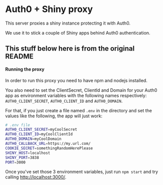 # Auth0 + Shiny proxy

This server proxies a shiny instance protecting it with Auth0.

We use it to stick a couple of Shiny apps behind Auth0 authentication.

## This stuff below here is from the original README

#### Running the proxy

In order to run this proxy you need to have npm and nodejs installed.

You also need to set the ClientSecret, ClientId and Domain for your Auth0
app as environment variables with the following names respectively:
`AUTH0_CLIENT_SECRET`, `AUTH0_CLIENT_ID` and `AUTH0_DOMAIN`.

For that, if you just create a file named `.env` in the directory and set
the values like the following, the app will just work:

````bash
# .env file
AUTH0_CLIENT_SECRET=myCoolSecret
AUTH0_CLIENT_ID=myCoolClientId
AUTH0_DOMAIN=myCoolDomain
AUTH0_CALLBACK_URL=https://my.url.com/
COOKIE_SECRET=somethingRandomHerePlease
SHINY_HOST=localhost
SHINY_PORT=3838
PORT=3000
````

Once you've set those 3 environment variables, just run `npm start` and try
calling [http://localhost:3000/](http://localhost:3000/).
